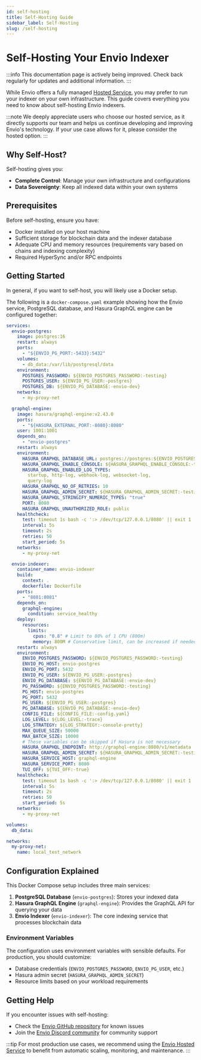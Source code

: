 ```yaml
---
id: self-hosting
title: Self-Hosting Guide
sidebar_label: Self-Hosting
slug: /self-hosting
---
```


# Self-Hosting Your Envio Indexer

:::info
This documentation page is actively being improved. Check back regularly for updates and additional information.
:::

While Envio offers a fully managed [Hosted Service](./hosted-service.md), you may prefer to run your indexer on your own infrastructure. This guide covers everything you need to know about self-hosting Envio indexers.

:::note
We deeply appreciate users who choose our hosted service, as it directly supports our team and helps us continue developing and improving Envio's technology. If your use case allows for it, please consider the hosted option.
:::

## Why Self-Host?

Self-hosting gives you:

- **Complete Control**: Manage your own infrastructure and configurations
- **Data Sovereignty**: Keep all indexed data within your own systems

## Prerequisites

Before self-hosting, ensure you have:

- Docker installed on your host machine
- Sufficient storage for blockchain data and the indexer database
- Adequate CPU and memory resources (requirements vary based on chains and indexing complexity)
- Required HyperSync and/or RPC endpoints

## Getting Started

In general, if you want to self-host, you will likely use a Docker setup.

The following is a `docker-compose.yaml` example showing how the Envio service, PostgreSQL database, and Hasura GraphQL engine can be configured together:

```yaml
services:
  envio-postgres:
    image: postgres:16
    restart: always
    ports:
      - "${ENVIO_PG_PORT:-5433}:5432"
    volumes:
      - db_data:/var/lib/postgresql/data
    environment:
      POSTGRES_PASSWORD: ${ENVIO_POSTGRES_PASSWORD:-testing}
      POSTGRES_USER: ${ENVIO_PG_USER:-postgres}
      POSTGRES_DB: ${ENVIO_PG_DATABASE:-envio-dev}
    networks:
      - my-proxy-net

  graphql-engine:
    image: hasura/graphql-engine:v2.43.0
    ports:
      - "${HASURA_EXTERNAL_PORT:-8080}:8080"
    user: 1001:1001
    depends_on:
      - "envio-postgres"
    restart: always
    environment:
      HASURA_GRAPHQL_DATABASE_URL: postgres://postgres:${ENVIO_POSTGRES_PASSWORD:-testing}@envio-postgres:5432/envio-dev
      HASURA_GRAPHQL_ENABLE_CONSOLE: ${HASURA_GRAPHQL_ENABLE_CONSOLE:-true}
      HASURA_GRAPHQL_ENABLED_LOG_TYPES:
        startup, http-log, webhook-log, websocket-log,
        query-log
      HASURA_GRAPHQL_NO_OF_RETRIES: 10
      HASURA_GRAPHQL_ADMIN_SECRET: ${HASURA_GRAPHQL_ADMIN_SECRET:-testing}
      HASURA_GRAPHQL_STRINGIFY_NUMERIC_TYPES: "true"
      PORT: 8080
      HASURA_GRAPHQL_UNAUTHORIZED_ROLE: public
    healthcheck:
      test: timeout 1s bash -c ':> /dev/tcp/127.0.0.1/8080' || exit 1
      interval: 5s
      timeout: 2s
      retries: 50
      start_period: 5s
    networks:
      - my-proxy-net

  envio-indexer:
    container_name: envio-indexer
    build:
      context: .
      dockerfile: Dockerfile
    ports:
      - "8081:8081"
    depends_on:
      graphql-engine:
        condition: service_healthy
    deploy:
      resources:
        limits:
          cpus: "0.8" # Limit to 80% of 1 CPU (800m)
          memory: 800M # Conservative limit, can be increased if needed
    restart: always
    environment:
      ENVIO_POSTGRES_PASSWORD: ${ENVIO_POSTGRES_PASSWORD:-testing}
      ENVIO_PG_HOST: envio-postgres
      ENVIO_PG_PORT: 5432
      ENVIO_PG_USER: ${ENVIO_PG_USER:-postgres}
      ENVIO_PG_DATABASE: ${ENVIO_PG_DATABASE:-envio-dev}
      PG_PASSWORD: ${ENVIO_POSTGRES_PASSWORD:-testing}
      PG_HOST: envio-postgres
      PG_PORT: 5432
      PG_USER: ${ENVIO_PG_USER:-postgres}
      PG_DATABASE: ${ENVIO_PG_DATABASE:-envio-dev}
      CONFIG_FILE: ${CONFIG_FILE:-config.yaml}
      LOG_LEVEL: ${LOG_LEVEL:-trace}
      LOG_STRATEGY: ${LOG_STRATEGY:-console-pretty}
      MAX_QUEUE_SIZE: 50000
      MAX_BATCH_SIZE: 10000
      # These variables can be skipped if Hasura is not necessary
      HASURA_GRAPHQL_ENDPOINT: http://graphql-engine:8080/v1/metadata
      HASURA_GRAPHQL_ADMIN_SECRET: ${HASURA_GRAPHQL_ADMIN_SECRET:-testing}
      HASURA_SERVICE_HOST: graphql-engine
      HASURA_SERVICE_PORT: 8080
      TUI_OFF: ${TUI_OFF:-true}
    healthcheck:
      test: timeout 1s bash -c ':> /dev/tcp/127.0.0.1/8080' || exit 1
      interval: 5s
      timeout: 2s
      retries: 50
      start_period: 5s
    networks:
      - my-proxy-net

volumes:
  db_data:

networks:
  my-proxy-net:
    name: local_test_network
```

## Configuration Explained

This Docker Compose setup includes three main services:

1. **PostgreSQL Database** (`envio-postgres`): Stores your indexed data
2. **Hasura GraphQL Engine** (`graphql-engine`): Provides the GraphQL API for querying your data
3. **Envio Indexer** (`envio-indexer`): The core indexing service that processes blockchain data

### Environment Variables

The configuration uses environment variables with sensible defaults. For production, you should customize:

- Database credentials (`ENVIO_POSTGRES_PASSWORD`, `ENVIO_PG_USER`, etc.)
- Hasura admin secret (`HASURA_GRAPHQL_ADMIN_SECRET`)
- Resource limits based on your workload requirements

## Getting Help

If you encounter issues with self-hosting:

- Check the [Envio GitHub repository](https://github.com/enviodev/hyperindex) for known issues
- Join the [Envio Discord community](https://discord.gg/envio) for community support

:::tip
For most production use cases, we recommend using the [Envio Hosted Service](./hosted-service.md) to benefit from automatic scaling, monitoring, and maintenance.
:::
